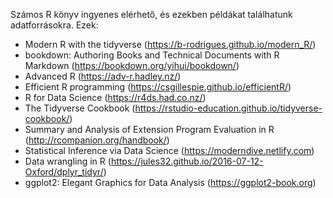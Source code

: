 Számos R könyv ingyenes elérhető, és ezekben példákat találhatunk adatforrásokra. Ezek:
* Modern R with the tidyverse (https://b-rodrigues.github.io/modern_R/)
* bookdown: Authoring Books and Technical Documents with R Markdown (https://bookdown.org/yihui/bookdown/)
* Advanced R (https://adv-r.hadley.nz/)
* Efficient R programming (https://csgillespie.github.io/efficientR/)
* R for Data Science (https://r4ds.had.co.nz/)
* The Tidyverse Cookbook (https://rstudio-education.github.io/tidyverse-cookbook/)
* Summary and Analysis of Extension Program Evaluation in R (http://rcompanion.org/handbook/) 
* Statistical Inference via Data Science (https://moderndive.netlify.com)
* Data wrangling in R (https://jules32.github.io/2016-07-12-Oxford/dplyr_tidyr/)
* ggplot2: Elegant Graphics for Data Analysis (https://ggplot2-book.org)
